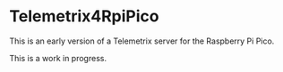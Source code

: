 # Telemetrix4RpiPico

This is an early version of a Telemetrix server for the Raspberry Pi Pico.

This is a work in progress.
